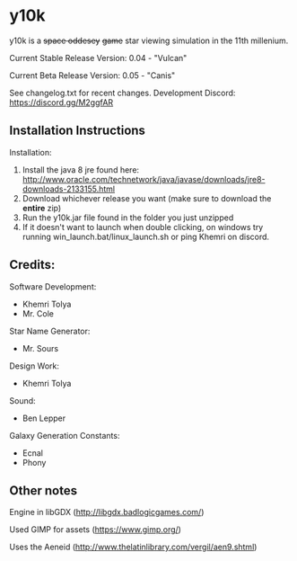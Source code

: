 # y10k

y10k is a ~~space oddesey~~ ~~game~~ star viewing simulation in the 11th millenium.

Current Stable Release Version: 0.04 - "Vulcan"

Current Beta Release Version:   0.05 - "Canis"

See changelog.txt for recent changes.
Development Discord: https://discord.gg/M2ggfAR

## Installation Instructions

Installation:

1. Install the java 8 jre found here: http://www.oracle.com/technetwork/java/javase/downloads/jre8-downloads-2133155.html
2. Download whichever release you want (make sure to download the **entire** zip)
3. Run the y10k.jar file found in the folder you just unzipped
4. If it doesn't want to launch when double clicking, on windows try running win_launch.bat/linux_launch.sh or ping Khemri on discord.

## Credits:

Software Development:
 - Khemri Tolya
 - Mr. Cole

Star Name Generator:
 - Mr. Sours

Design Work:
 - Khemri Tolya

Sound:
 - Ben Lepper

Galaxy Generation Constants:
  - Ecnal 
  - Phony
 
## Other notes 
 
Engine in libGDX (http://libgdx.badlogicgames.com/)

Used GIMP for assets (https://www.gimp.org/)

Uses the Aeneid (http://www.thelatinlibrary.com/vergil/aen9.shtml)